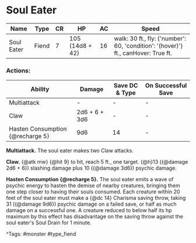 # Soul Eater

| Name | Type | CR | HP | AC | Speed |
|------|------|----|----|----|-------|
| Soul Eater | Fiend | 7 | 105 (14d8 + 42) | 16 | walk: 30 ft., fly: {'number': 60, 'condition': '(hover)'} ft., canHover: True ft. |

### Actions:

| Ability | Damage | Save DC & Type | On Successful Save |
|---------|--------|----------------|--------------------|
| Multiattack | - | - | - |
| Claw | 2d6 + 6 + 3d6 | - | - |
| Hasten Consumption {@recharge 5} | 9d6 | 14 | - |


**Multiattack.** The soul eater makes two Claw attacks.

**Claw.** {@atk mw} {@hit 9} to hit, reach 5 ft., one target. {@h}13 ({@damage 2d6 + 6}) slashing damage plus 10 ({@damage 3d6}) psychic damage.

**Hasten Consumption {@recharge 5}.** The soul eater emits a wave of psychic energy to hasten the demise of nearby creatures, bringing them one step closer to having their souls consumed. Each creature within 20 feet of the soul eater must make a {@dc 14} Charisma saving throw, taking 31 ({@damage 9d6}) psychic damage on a failed save, or half as much damage on a successful one. A creature reduced to below half its hp maximum by this effect has disadvantage on the saving throw against the soul eater's Soul Drain for 1 minute.

^Tags: #monster #type_fiend